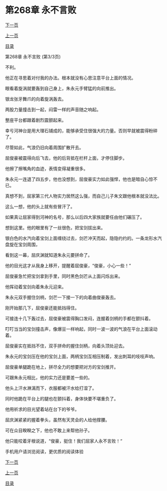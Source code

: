 <h1>第268章    永不言败</h1>
            <div><p><a href="./0804_%E7%AC%AC269%E7%AB%A0_%E7%99%BD%E9%AA%A8%E7%81%AB.md">下一页</a></p><p><a href="./0802_%E7%AC%AC268%E7%AB%A0_%E6%B0%B8%E4%B8%8D%E8%A8%80%E8%B4%A5.md">上一页</a></p><p><a href="../">目录</a></p></div>
            <div><p>第268章    永不言败 (第3/3页)</p><p>不利。</p><p>他正在寻思着对付我的办法。根本就没有心思注意平台上面的情况。</p><p>眼看着旋涡就要轰到自己身上，朱永元手臂猛的向前推出。</p><p>银龙张牙舞爪的向着旋涡轰去。</p><p>两股力量撞击到一起，闷雷一样的声音随之响起。</p><p>整座平台都跟着剧烈震颤起来。</p><p>幸亏河神台是用大理石铺成的，能够承受住很强大的力量。否则早就被震得粉碎了。</p><p>尽管如此，气浪仍旧向着周围扩散开去。</p><p>屈俊豪被震得向后飞去，他的后背抵在栏杆上面，才停住脚步。</p><p>他擦了擦嘴角的血迹，表情变得凝重很多。</p><p>朱永元一连退了四五步，他也没想到，屈俊豪实力如此强悍，他也是暗自心惊不已。</p><p>真想不到，屈家第三代人物实力居然这么强，而自己儿子朱文跟他根本就没法比。</p><p>这么一想，他的头上就有些冒汗了。</p><p>如果真让屈家得到河神的名号，那么以后四大家族就要任由他们碾压了。</p><p>想到这里。他的眼里有了一丝很色，把宝剑拔出来。</p><p>银白色的水汽向着宝剑上面缠绕过去，剑芒冲天而起，隐隐约约的。一条龙形水汽盘旋在宝剑周围，</p><p>看到这一幕，屈庆渊就知道朱永元要拼命了。</p><p>他的目光这才从我身上移开，提醒着屈俊豪，“俊豪，小心一些！“</p><p>屈俊豪急忙把宝剑拿到手里，同时黑色剑芒从上面闪烁出来。</p><p>他挥动着宝剑向着朱永元迎来。</p><p>朱永元双手握住剑柄，剑芒一下接一下的向着曲俊豪轰去。</p><p>刚开始那几下，屈俊豪还能抵挡得住。</p><p>可接连十几下轰过去，屈俊豪被震得胸口发闷，连握着剑柄的手都在颤抖着。</p><p>叮叮当当的宝剑撞击声，像爆豆一样响起，同时一波一波的气浪在平台上面滚动着。</p><p>屈俊豪实在抵挡不住，双手拼命的握住剑柄，向着头顶处迎去。</p><p>朱永元的宝剑压在他的宝剑上面，两柄宝剑互相压制着，发出刺耳的吱吱声响。</p><p>屈俊豪单腿跪在地上，拼尽全力的想要把对方的宝剑推开。</p><p>可跟朱永元相比，他的实力还是要差一些的。</p><p>他头上汗水淋漓而下，衣服都被汗水给打湿了。</p><p>同时他跪在平台上的腿也在颤抖着，身体快要不堪重负了。</p><p>他用祈求的目光望着站在台下的爷爷。</p><p>屈庆渊紧紧的握着拳头，虽然有天灵会的人给他撑腰。</p><p>可在众目睽睽之下，他也不敢上来帮他孙子。</p><p>他只能咬着牙根说道，“俊豪，挺住！我们屈家人永不言败！“</p><p>手机用户请浏览阅读，更优质的阅读体验</p></div>
            <div><p><a href="./0804_%E7%AC%AC269%E7%AB%A0_%E7%99%BD%E9%AA%A8%E7%81%AB.md">下一页</a></p><p><a href="./0802_%E7%AC%AC268%E7%AB%A0_%E6%B0%B8%E4%B8%8D%E8%A8%80%E8%B4%A5.md">上一页</a></p><p><a href="../">目录</a></p></div>